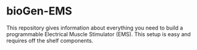 # bioGen-EMS
This repository gives information about everything you need to build a programmable Electrical Muscle Stimulator (EMS). This setup is easy and requires off the shelf components.
